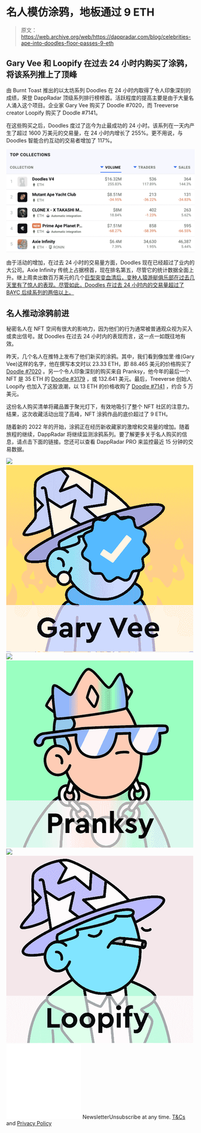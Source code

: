 # 名人模仿涂鸦，地板通过 9 ETH

> 原文：<https://web.archive.org/web/https://dappradar.com/blog/celebrities-ape-into-doodles-floor-passes-9-eth>

## Gary Vee 和 Loopify 在过去 24 小时内购买了涂鸦，将该系列推上了顶峰

由 Burnt Toast 推出的以太坊系列 Doodles 在 24 小时内取得了令人印象深刻的成绩，荣登 DappRadar 顶级系列排行榜榜首。活跃程度的提高主要是由于大量名人涌入这个项目。企业家 Gary Vee 购买了 Doodle #7020，而 Treeverse creator Loopify 购买了 Doodle #7141。

在这些购买之后，Doodles 度过了迄今为止最成功的 24 小时。该系列在一天内产生了超过 1600 万美元的交易量，在 24 小时内增长了 255%。更不用说，与 Doodles 智能合约互动的交易者增加了 117%。

![](img/aefe377ad33d85f54cc4030ec6b13109.png)

由于活动的增加，在过去 24 小时的交易量方面，Doodles 现在已经超过了业内的大公司。Axie Infinity 传统上占据榜首，现在排名第五，尽管它的统计数据全面上升。继上周卖出数百万美元的几个[巨型突变血清后，变种人猿游艇俱乐部在过去几天里有了惊人的表现。尽管如此，Doodles 在过去 24 小时内的交易量超过了 BAYC 后续系列的两倍以上。](https://web.archive.org/web/20220929090042/https://dappradar.com/blog/2022-started-with-3-nft-sales-of-over-5-million-each-top-10-nft-sales)

## 名人推动涂鸦前进

秘密名人在 NFT 空间有很大的影响力，因为他们的行为通常被普通观众视为买入或卖出信号。就 Doodles 在过去 24 小时内的表现而言，这一点一如既往地有效。

昨天，几个名人在推特上发布了他们新买的涂鸦。其中，我们看到像加里·维(Gary Vee)这样的名字，他在撰写本文时以 23.33 ETH，即 88.465 美元的价格购买了 [Doodle #7020](https://web.archive.org/web/20220929090042/https://dappradar.com/hub/assets/eth/0x8a90cab2b38dba80c64b7734e58ee1db38b8992e/7020) 。另一个令人印象深刻的购买来自 Pranksy，他今年的最后一个 NFT 是 35 ETH 的 [Doodle #3179](https://web.archive.org/web/20220929090042/https://dappradar.com/hub/wallet/eth/0xd387a6e4e84a6c86bd90c158c6028a58cc8ac459/nfts) ，或 132.641 美元。最后，Treeverse 创始人 Loopify 也加入了这股浪潮，以 13 ETH 的价格收购了 [Doodle #7141](https://web.archive.org/web/20220929090042/https://dappradar.com/hub/assets/eth/0x8a90cab2b38dba80c64b7734e58ee1db38b8992e/7141) ，约合 5 万美元。

这份名人购买清单将藏品置于聚光灯下，有效地吸引了整个 NFT 社区的注意力。结果，这次收藏活动出现了高峰，NFT 涂鸦作品的底价超过了 9 ETH。

随着新的 2022 年的开始，涂鸦正在经历新收藏家的激增和交易量的增加。随着旅程的继续，DappRadar 将继续监测涂鸦系列。要了解更多关于名人购买的信息，请点击下面的链接。您还可以查看 DappRadar PRO 来监控最近 15 分钟的交易数据。

[](https://web.archive.org/web/20220929090042/https://dappradar.com/hub/assets/eth/0x8a90cab2b38dba80c64b7734e58ee1db38b8992e/7020)[![](img/719c340e2ac03c9fef7e3cbe529c2738.png)<picture>![](img/8e4f22550a9b35d811bdee2507127f3b.png)</picture>](https://web.archive.org/web/20220929090042/https://dappradar.com/hub/assets/eth/0x8a90cab2b38dba80c64b7734e58ee1db38b8992e/7020)[](https://web.archive.org/web/20220929090042/https://dappradar.com/hub/wallet/eth/0xd387a6e4e84a6c86bd90c158c6028a58cc8ac459/nfts)[![](img/719c340e2ac03c9fef7e3cbe529c2738.png)<picture>![](img/c67e8ae088d39161ed1f1c8a4c6afb3f.png)</picture>](https://web.archive.org/web/20220929090042/https://dappradar.com/hub/wallet/eth/0xd387a6e4e84a6c86bd90c158c6028a58cc8ac459/nfts)[](https://web.archive.org/web/20220929090042/https://dappradar.com/hub/assets/eth/0x8a90cab2b38dba80c64b7734e58ee1db38b8992e/7141)[![](img/719c340e2ac03c9fef7e3cbe529c2738.png)<picture>![](img/9a91cd8d99b55460241c6e6fd4f92112.png)</picture>](https://web.archive.org/web/20220929090042/https://dappradar.com/hub/assets/eth/0x8a90cab2b38dba80c64b7734e58ee1db38b8992e/7141)![](img/6d5a4a2d609c56e1a5771717e54ba759.png) NewsletterUnsubscribe at any time. [T&Cs](https://web.archive.org/web/20220929090042/https://dappradar.com/terms) and [Privacy Policy](https://web.archive.org/web/20220929090042/https://dappradar.com/privacy-policy)
